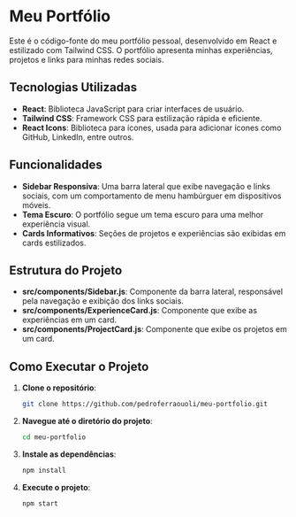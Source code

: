 # Meu Portfólio

Este é o código-fonte do meu portfólio pessoal, desenvolvido em React e estilizado com Tailwind CSS. O portfólio apresenta minhas experiências, projetos e links para minhas redes sociais.

## Tecnologias Utilizadas

- **React**: Biblioteca JavaScript para criar interfaces de usuário.
- **Tailwind CSS**: Framework CSS para estilização rápida e eficiente.
- **React Icons**: Biblioteca para ícones, usada para adicionar ícones como GitHub, LinkedIn, entre outros.

## Funcionalidades

- **Sidebar Responsiva**: Uma barra lateral que exibe navegação e links sociais, com um comportamento de menu hambúrguer em dispositivos móveis.
- **Tema Escuro**: O portfólio segue um tema escuro para uma melhor experiência visual.
- **Cards Informativos**: Seções de projetos e experiências são exibidas em cards estilizados.

## Estrutura do Projeto

- **src/components/Sidebar.js**: Componente da barra lateral, responsável pela navegação e exibição dos links sociais.
- **src/components/ExperienceCard.js**: Componente que exibe as experiências em um card.
- **src/components/ProjectCard.js**: Componente que exibe os projetos em um card.

## Como Executar o Projeto

1. **Clone o repositório**:
   ```bash
   git clone https://github.com/pedroferraouoli/meu-portfolio.git
   
2. **Navegue até o diretório do projeto**:
   ```bash
   cd meu-portfolio
   
3. **Instale as dependências**:
   ```bash
   npm install
   
4. **Execute o projeto**:
   ```bash
   npm start

 
